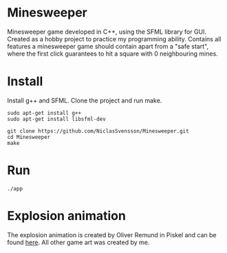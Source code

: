 # Minesweeper

Minesweeper game developed in C++, using the SFML library for GUI. Created as a hobby project to practice my programming ability. Contains all features a minesweeper game should contain apart from a "safe start", where the first click guarantees to hit a square with 0 neighbouring mines.

# Install

Install g++ and SFML. Clone the project and run make.

```console
sudo apt-get install g++
sudo apt-get install libsfml-dev

git clone https://github.com/NiclasSvensson/Minesweeper.git
cd Minesweeper
make
```

# Run

```console
./app
```

# Explosion animation

The explosion animation is created by Oliver Remund in Piskel and can be found [here](https://www.piskelapp.com/p/agxzfnBpc2tlbC1hcHByEwsSBlBpc2tlbBiAgMDa6NjhCgw/view). All other game art was created by me.

